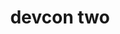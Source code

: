 ﻿---
number: 2
title: devcon two
description: "Devcon 2 llegó junto con uno de los momentos más (in)famosos en la historia temprana de Ethereum, ya que se lanzó una serie de ataques de denegación de servicio contra la red solo unas horas antes de que comenzara el evento. Con muchos de los constructores más formidables del ecosistema reunidos en Shanghai, ayudaron a coordinar actualizaciones de emergencia entre bastidores para restaurar la funcionalidad completa de la red, momentos antes de dar un paso adelante para hablar sobre el futuro de la red en el escenario."
location: 'Shanghai, China'
startDate: 2016-09-19
endDate: 2016-09-21
imageUrl: '/assets/images/editions/Shanghai.png'
urls:
  - title: Watch
    url: https://archive.devcon.org/archive/watch?edition=2
---
